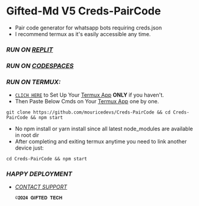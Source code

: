 # Gifted-Md V5 Creds-PairCode
- Pair code generator for whatsapp bots requiring creds.json
- I recommend termux as it's easily accessible any time.
### *RUN ON [REPLIT](https://replit.com/@mouriceonyango0/GiftedV5-Creds)*

### *RUN ON [CODESPACES](https://github.com/codespaces/new/mouricedevs/Creds-PairCode?skip_quickstart=true&machine=standardLinux32gb&repo=821208415&ref=main&geo=EuropeWest)*

### *RUN ON TERMUX:*
- [`CLICH HERE`](https://github.com/mouricedevs/Creds-PairCode/blob/main/sessions/termux.md) to Set Up Your [Termux App](https://f-droid.org/repo/com.termux_1020.apk)  **ONLY** if you haven't.
- Then Paste Below Cmds on Your [Termux App](https://f-droid.org/repo/com.termux_1020.apk) one by one.
```
git clone https://github.com/mouricedevs/Creds-PairCode && cd Creds-PairCode && npm start
```

- No npm install or yarn install since all latest node_modules are available in root dir
- After completing and exiting termux anytime you need to link another device just:
```
cd Creds-PairCode && npm start
```
### *HAPPY DEPLOYMENT*
- *[CONTACT SUPPORT](https://t.me/mouricedevs)*

      ©𝟐𝟎𝟐𝟒 𝐆𝐈𝐅𝐓𝐄𝐃 𝐓𝐄𝐂𝐇
